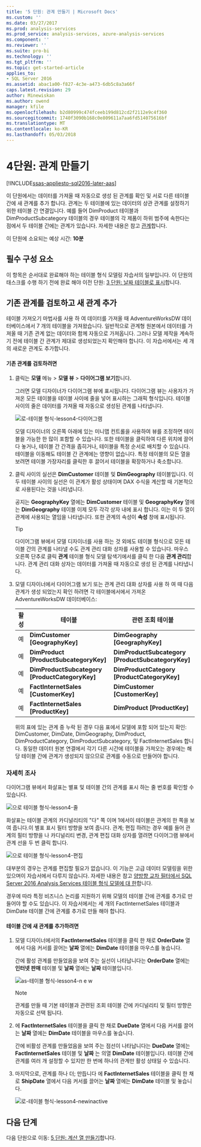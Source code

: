 ```yaml
---
title: '5 단원: 관계 만들기 | Microsoft Docs'
ms.custom: ''
ms.date: 03/27/2017
ms.prod: analysis-services
ms.prod_service: analysis-services, azure-analysis-services
ms.component: ''
ms.reviewer: ''
ms.suite: pro-bi
ms.technology: ''
ms.tgt_pltfrm: ''
ms.topic: get-started-article
applies_to:
- SQL Server 2016
ms.assetid: abac1a00-f827-4c3e-a473-6db5c8a3a66f
caps.latest.revision: 29
author: Minewiskan
ms.author: owend
manager: kfile
ms.openlocfilehash: b2d80999c474fceeb199d812cd2f2112e9c4f360
ms.sourcegitcommit: 1740f3090b168c0e809611a7aa6fd514075616bf
ms.translationtype: MT
ms.contentlocale: ko-KR
ms.lasthandoff: 05/03/2018
---
```

# <a name="lesson-4-create-relationships"></a>4단원: 관계 만들기
[!INCLUDE[ssas-appliesto-sql2016-later-aas](../includes/ssas-appliesto-sql2016-later-aas.md)]

이 단원에서는 데이터를 가져올 때 자동으로 생성 된 관계를 확인 및 서로 다른 테이블 간에 새 관계를 추가 합니다. 관계는 두 테이블에 있는 데이터의 상관 관계를 설정하기 위한 테이블 간 연결입니다. 예를 들어 DimProduct 테이블과 DimProductSubcategory 테이블의 경우 테이블의 각 제품이 하위 범주에 속한다는 점에서 두 테이블 간에는 관계가 있습니다. 자세한 내용은 참고 [관계](../analysis-services/tabular-models/relationships-ssas-tabular.md)합니다.
  
이 단원에 소요되는 예상 시간: **10분**  
  
## <a name="prerequisites"></a>필수 구성 요소  
이 항목은 순서대로 완료해야 하는 테이블 형식 모델링 자습서의 일부입니다. 이 단원의 태스크를 수행 하기 전에 완료 해야 이전 단원: [3 단원: 날짜 테이블로 표시](../analysis-services/lesson-3-mark-as-date-table.md)합니다. 
  
## <a name="review-existing-relationships-and-add-new-relationships"></a>기존 관계를 검토하고 새 관계 추가  
테이블 가져오기 마법사를 사용 하 여 데이터를 가져올 때 AdventureWorksDW 데이터베이스에서 7 개의 테이블을 가져왔습니다. 일반적으로 관계형 원본에서 데이터를 가져올 때 기존 관계 없는 데이터와 함께 자동으로 가져옵니다. 그러나 모델 제작을 계속하기 전에 테이블 간 관계가 제대로 생성되었는지 확인해야 합니다. 이 자습서에서는 세 개의 새로운 관계도 추가합니다.  
  
#### <a name="to-review-existing-relationships"></a>기존 관계를 검토하려면  
  
1.  클릭는 **모델** 메뉴 > **모델 뷰** > **다이어그램 보기**합니다.  

    그러면 모델 디자이너가 다이어그램 뷰에 표시됩니다. 다이어그램 뷰는 사용자가 가져온 모든 테이블을 테이블 사이에 줄을 넣어 표시하는 그래픽 형식입니다. 테이블 사이의 줄은 데이터를 가져올 때 자동으로 생성된 관계를 나타냅니다.
    
    ![로-테이블 형식-lesson4-다이어그램](../analysis-services/media/as-tabular-lesson4-diagram.png)
  
    모델 디자이너의 오른쪽 아래에 있는 미니맵 컨트롤을 사용하여 뷰를 조정하면 테이블을 가능한 한 많이 포함할 수 있습니다. 또한 테이블을 클릭하여 다른 위치에 끌어다 놓거나, 테이블 간 간격을 좁히거나, 테이블을 특정 순서로 배치할 수 있습니다. 테이블을 이동해도 테이블 간 관계에는 영향이 없습니다. 특정 테이블의 모든 열을 보려면 테이블 가장자리를 클릭한 후 끌어서 테이블을 확장하거나 축소합니다.  
  
2.  클릭 사이의 실선은 **DimCustomer** 테이블 및 **DimGeography** 테이블입니다. 이 두 테이블 사이의 실선은 이 관계가 활성 상태이며 DAX 수식을 계산할 때 기본적으로 사용된다는 것을 나타냅니다.  
  
    공지는 **GeographyKey** 열에는 **DimCustomer** 테이블 및 **GeographyKey** 열에는 **DimGeography** 테이블 이제 모두 각각 상자 내에 표시 합니다. 이는 이 두 열이 관계에 사용되는 열임을 나타냅니다. 또한 관계의 속성이 **속성** 창에 표시됩니다.  
  
    > [!TIP]  
    > 다이어그램 뷰에서 모델 디자이너를 사용 하는 것 외에도 테이블 형식으로 모든 테이블 간의 관계를 나타낼 수도 관계 관리 대화 상자를 사용할 수 있습니다. 마우스 오른쪽 단추로 클릭 **관계** 테이블 형식 모델 탐색기에서를 클릭 한 다음 **관계 관리**합니다. 관계 관리 대화 상자는 데이터를 가져올 때 자동으로 생성 된 관계를 나타냅니다.  
  
3.  모델 디자이너에서 다이어그램 보기 또는 관계 관리 대화 상자를 사용 하 여 때 다음 관계가 생성 되었는지 확인 하려면 각 테이블에서에서 가져온 AdventureWorksDW 데이터베이스:  
  
    |활성|테이블|관련 조회 테이블|  
    |----------|---------|------------------------|  
    |예|**DimCustomer [GeographyKey]**|**DimGeography [GeographyKey]**|  
    |예|**DimProduct [ProductSubcategoryKey]**|**DimProductSubcategory [ProductSubcategoryKey]**|  
    |예|**DimProductSubcategory [ProductCategoryKey]**|**DimProductCategory [ProductCategoryKey]**|  
    |예|**FactInternetSales [CustomerKey]**|**DimCustomer [CustomerKey]**|  
    |예|**FactInternetSales [ProductKey]**|**DimProduct [ProductKey]**|  
  
    위의 표에 있는 관계 중 누락 된 경우 다음 표에서 모델에 포함 되어 있는지 확인: DimCustomer, DimDate, DimGeography, DimProduct, DimProductCategory, DimProductSubcategory, 및 FactInternetSales 합니다. 동일한 데이터 원본 연결에서 각기 다른 시간에 테이블을 가져오는 경우에는 해당 테이블 간에 관계가 생성되지 않으므로 관계를 수동으로 만들어야 합니다.  

### <a name="take-a-closer-look"></a>자세히 조사
다이어그램 뷰에서 화살표는 별표 및 테이블 간의 관계를 표시 하는 줄 번호를 확인할 수 있습니다.

![으로 테이블 형식-lesson4-줄](../analysis-services/media/as-tabular-lesson4-line.png)

화살표는 테이블 관계의 카디널리티의 "다" 쪽 이며 1에서이 테이블은 관계의 한 쪽을 보여 줍니다.이 별표 표시 필터 방향을 보여 줍니다. 관계; 편집 하려는 경우 예를 들어 관계의 필터 방향을 나 카디널리티 변경, 관계 편집 대화 상자를 열려면 다이어그램 뷰에서 관계 선을 두 번 클릭 합니다.

![으로 테이블 형식-lesson4-편집](../analysis-services/media/as-tabular-lesson4-edit.png)

대부분의 경우는 관계를 편집할 필요가 없습니다. 이 기능은 고급 데이터 모델링을 위한 있으며이 자습서에서 다루지 않습니다. 자세한 내용은 참고 [양방향 교차 필터에서 SQL Server 2016 Analysis Services 테이블 형식 모델에 대 한](../analysis-services/tabular-models/bi-directional-cross-filters-tabular-models-analysis-services.md)합니다.

경우에 따라 특정 비즈니스 논리를 지원하기 위해 모델의 테이블 간에 관계를 추가로 만들어야 할 수도 있습니다. 이 자습서에서는 세 개의 FactInternetSales 테이블과 DimDate 테이블 간에 관계를 추가로 만들 해야 합니다.  
  
#### <a name="to-add-new-relationships-between-tables"></a>테이블 간에 새 관계를 추가하려면  
  
1.  모델 디자이너에서의 **FactInternetSales** 테이블을 클릭 한 채로 **OrderDate** 열에서 다음 커서를 끌어는 **날짜** 열에는  **DimDate** 테이블을 마우스를 놓습니다.  

    간에 활성 관계를 만들었음을 보여 주는 실선이 나타납니다는 **OrderDate** 열에는 **인터넷 판매** 테이블 및 **날짜** 열에는 **날짜** 테이블입니다. 
  
      ![as-테이블 형식-lesson4-n e w](../analysis-services/media/as-tabular-lesson4-new.png) 
  
    > [!NOTE]  
    > 관계를 만들 때 기본 테이블과 관련된 조회 테이블 간에 카디널리티 및 필터 방향은 자동으로 선택 됩니다.  
  
2.  에 **FactInternetSales** 테이블을 클릭 한 채로 **DueDate** 열에서 다음 커서를 끌어는 **날짜** 열에는 **DimDate** 테이블을 마우스를 놓습니다.  
  
    간에 비활성 관계를 만들었음을 보여 주는 점선이 나타납니다는 **DueDate** 열에는 **FactInternetSales** 테이블 및 **날짜** 는 의열 **DimDate** 테이블입니다. 테이블 간에 관계를 여러 개 설정할 수 있지만 한 번에 하나의 관계만 활성 상태일 수 있습니다.  
  
3.  마지막으로, 관계를 하나 더; 만듭니다 에 **FactInternetSales** 테이블을 클릭 한 채로 **ShipDate** 열에서 다음 커서를 끌어는 **날짜** 열에는 **DimDate** 테이블 및 놓습니다.  
    
     ![로-테이블 형식-lesson4-newinactive](../analysis-services/media/as-tabular-lesson4-newinactive.png)
  
## <a name="whats-next"></a>다음 단계
다음 단원으로 이동: [5 단원: 계산 열 만들기](../analysis-services/lesson-5-create-calculated-columns.md)합니다.
  
  
  
